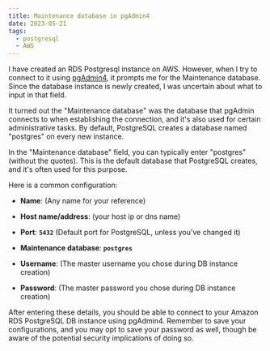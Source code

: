 ```yaml
---
title: Maintenance database in pgAdmin4
date: 2023-05-21
tags:
  - postgresql
  - AWS
---
```


I have created an RDS Postgresql instance on AWS. However, when I try to connect to it using [pgAdmin4](https://www.pgadmin.org/download/), it prompts me for the Maintenance database. Since the database instance is newly created, I was uncertain about what to input in that field. 

It turned out the "Maintenance database" was the database that pgAdmin connects to when establishing the connection, and it's also used for certain administrative tasks. By default, PostgreSQL creates a database named "postgres" on every new instance.

In the "Maintenance database" field, you can typically enter "postgres" (without the quotes). This is the default database that PostgreSQL creates, and it's often used for this purpose.

Here is a common configuration:

- **Name**: (Any name for your reference)

- **Host name/address**: (your host ip or dns name)

- **Port**: **`5432`** (Default port for PostgreSQL, unless you've changed it)

- **Maintenance database**: **`postgres`**

- **Username**: (The master username you chose during DB instance creation)

- **Password**: (The master password you chose during DB instance creation)

After entering these details, you should be able to connect to your Amazon RDS PostgreSQL DB instance using pgAdmin4. Remember to save your configurations, and you may opt to save your password as well, though be aware of the potential security implications of doing so.

